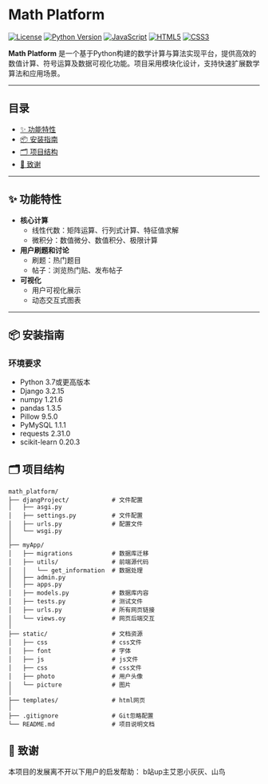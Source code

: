 # Math Platform

[![License](https://img.shields.io/badge/License-MIT-blue.svg)](https://opensource.org/licenses/MIT)
[![Python Version](https://img.shields.io/badge/Python-3.7%2B-blue)](https://www.python.org/)
[![JavaScript](https://img.shields.io/badge/JavaScript-ES6%2B-yellow)](https://developer.mozilla.org/en-US/docs/Web/JavaScript)
[![HTML5](https://img.shields.io/badge/HTML5-Latest-orange)](https://developer.mozilla.org/en-US/docs/Web/HTML)
[![CSS3](https://img.shields.io/badge/CSS3-Sass/SCSS-blueviolet)](https://developer.mozilla.org/en-US/docs/Web/CSS)

**Math Platform** 是一个基于Python构建的数学计算与算法实现平台，提供高效的数值计算、符号运算及数据可视化功能。项目采用模块化设计，支持快速扩展数学算法和应用场景。

---

## 目录
- [✨ 功能特性](#-功能特性)
- [📦 安装指南](#-安装指南)
- [🗂️ 项目结构](#️-项目结构)
- [🤝 致谢](#-致谢)

---

## ✨ 功能特性
- **核心计算**  
  - 线性代数：矩阵运算、行列式计算、特征值求解
  - 微积分：数值微分、数值积分、极限计算
- **用户刷题和讨论**  
  - 刷题：热门题目
  - 帖子：浏览热门贴、发布帖子
- **可视化**  
  - 用户可视化展示
  - 动态交互式图表

---

## 📦 安装指南

### 环境要求
- Python 3.7或更高版本
- Django	3.2.15
- numpy	1.21.6
- pandas	1.3.5
- Pillow	9.5.0
- PyMySQL	1.1.1
- requests	2.31.0
- scikit-learn	0.20.3

## 🗂️ 项目结构

```text
math_platform/
├── djangProject/            # 文件配置
│   ├── asgi.py              
│   ├── settings.py          # 文件配置
│   ├── urls.py              # 配置文件
│   └── wsgi.py              
│
├── myApp/                   
│   ├── migrations           # 数据库迁移
│   ├── utils/               # 前端源代码
│   │   └── get_information  # 数据处理
│   ├── admin.py             
│   ├── apps.py               
│   ├── models.py            # 数据库内容
│   ├── tests.py             # 测试文件
│   ├── urls.py              # 所有网页链接
│   └── views.oy             # 网页后端交互
│
├── static/                  # 文档资源
│   ├── css                  # css文件
│   ├── font                 # 字体
│   ├── js                   # js文件
│   ├── css                  # css文件
│   ├── photo                # 用户头像
│   └── picture              # 图片
│
├── templates/               # html网页
│
├── .gitignore               # Git忽略配置
└── README.md                # 项目说明文档
```
## 🤝 致谢

本项目的发展离不开以下用户的启发帮助：
b站up主艾恩小灰灰、山鸟


